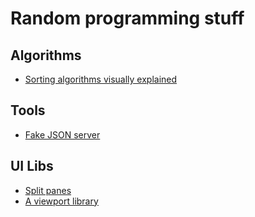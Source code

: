 # Random programming stuff


## Algorithms
* [Sorting algorithms visually explained](http://www.sorting-algorithms.com/)


## Tools
* [Fake JSON server](http://jsonplaceholder.typicode.com/)


## UI Libs
* [Split panes](https://github.com/nathancahill/Split.js)
* [A viewport library](http://asvd.github.io/viewport/)

<!--stackedit_data:
eyJoaXN0b3J5IjpbLTExMTMwMDcxNzZdfQ==
-->